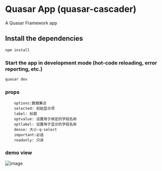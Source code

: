 # Quasar App (quasar-cascader)

A Quasar Framework app

## Install the dependencies
```bash
npm install
```

### Start the app in development mode (hot-code reloading, error reporting, etc.)
```bash
quasar dev
```

### props
```
    options:数据集合
    selected: 初始显示项
    label: 标题
    optvalue: 设置用于绑定的字段名称
    optlabel: 设置用于显示的字段名称
    dense: 大小-q-select
    important:必选
    readonly: 只读
```

### demo view
![image](https://user-images.githubusercontent.com/21305978/114803820-c6447400-9dd2-11eb-9d79-d1918130cecc.png)
